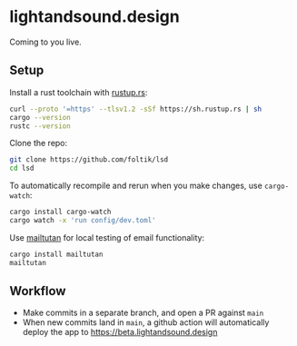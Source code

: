 # lightandsound.design

Coming to you live.

## Setup

Install a rust toolchain with [rustup.rs](https://rustup.rs):
```sh
curl --proto '=https' --tlsv1.2 -sSf https://sh.rustup.rs | sh
cargo --version
rustc --version
```

Clone the repo:
```sh
git clone https://github.com/foltik/lsd
cd lsd
```

To automatically recompile and rerun when you make changes, use `cargo-watch`:
```sh
cargo install cargo-watch
cargo watch -x 'run config/dev.toml'
```

Use [mailtutan](https://github.com/mailtutan/mailtutan) for local testing of email functionality:
```sh
cargo install mailtutan
mailtutan
```

## Workflow

* Make commits in a separate branch, and open a PR against `main`
* When new commits land in `main`, a github action will automatically deploy the app to https://beta.lightandsound.design

